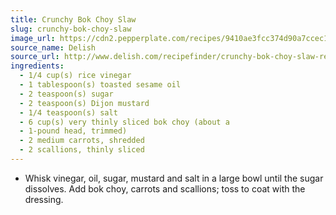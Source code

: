 ```yaml
---
title: Crunchy Bok Choy Slaw
slug: crunchy-bok-choy-slaw
image_url: https://cdn2.pepperplate.com/recipes/9410ae3fcc374d90a7ccec1773592ac7.jpg
source_name: Delish
source_url: http://www.delish.com/recipefinder/crunchy-bok-choy-slaw-recipe-5767
ingredients:
  - 1/4 cup(s) rice vinegar
  - 1 tablespoon(s) toasted sesame oil
  - 2 teaspoon(s) sugar
  - 2 teaspoon(s) Dijon mustard
  - 1/4 teaspoon(s) salt
  - 6 cup(s) very thinly sliced bok choy (about a
  - 1-pound head, trimmed)
  - 2 medium carrots, shredded
  - 2 scallions, thinly sliced
---
```


* Whisk vinegar, oil, sugar, mustard and salt in a large bowl until the sugar dissolves. Add bok choy, carrots and scallions; toss to coat with the dressing.
